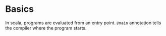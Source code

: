 # Basics

In scala, programs are evaluated from an entry point. `@main` annotation tells the compiler where the program starts.
